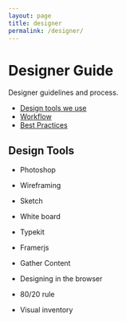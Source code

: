 ```yaml
---
layout: page
title: designer
permalink: /designer/
---
```


# Designer Guide

Designer guidelines and process.

* [Design tools we use](#development-tools-we-use)
* [Workflow](#git-workflow)
* [Best Practices](#best-practices)

## Design Tools

* Photoshop 
* Wireframing
* Sketch
* White board
* Typekit
* Framerjs
* Gather Content


* Designing in the browser
* 80/20 rule
* Visual inventory
